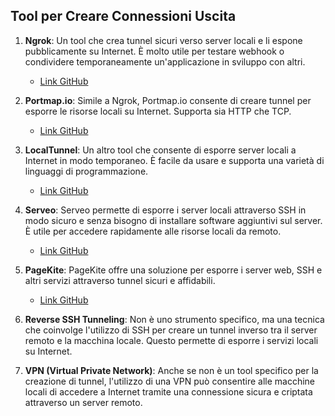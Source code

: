 ## Tool per Creare Connessioni Uscita

1. **Ngrok**: Un tool che crea tunnel sicuri verso server locali e li espone pubblicamente su Internet. È molto utile per testare webhook o condividere temporaneamente un'applicazione in sviluppo con altri.
   - [Link GitHub](https://github.com/inconshreveable/ngrok)

2. **Portmap.io**: Simile a Ngrok, Portmap.io consente di creare tunnel per esporre le risorse locali su Internet. Supporta sia HTTP che TCP.
   - [Link GitHub](https://github.com/ossoso/portmap.io_ssh)

3. **LocalTunnel**: Un altro tool che consente di esporre server locali a Internet in modo temporaneo. È facile da usare e supporta una varietà di linguaggi di programmazione.
   - [Link GitHub](https://github.com/localtunnel/localtunnel)

4. **Serveo**: Serveo permette di esporre i server locali attraverso SSH in modo sicuro e senza bisogno di installare software aggiuntivi sul server. È utile per accedere rapidamente alle risorse locali da remoto.
   - [Link GitHub](https://github.com/milio48/serveo)

5. **PageKite**: PageKite offre una soluzione per esporre i server web, SSH e altri servizi attraverso tunnel sicuri e affidabili.
   - [Link GitHub](https://github.com/pagekite/PyPagekite)

6. **Reverse SSH Tunneling**: Non è uno strumento specifico, ma una tecnica che coinvolge l'utilizzo di SSH per creare un tunnel inverso tra il server remoto e la macchina locale. Questo permette di esporre i servizi locali su Internet.

7. **VPN (Virtual Private Network)**: Anche se non è un tool specifico per la creazione di tunnel, l'utilizzo di una VPN può consentire alle macchine locali di accedere a Internet tramite una connessione sicura e criptata attraverso un server remoto.
